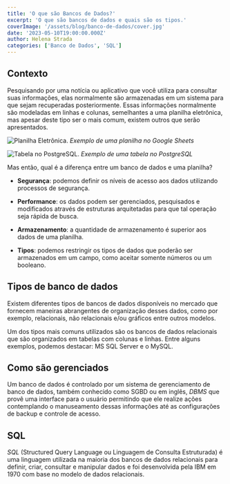 ```yaml
---
title: 'O que são Bancos de Dados?'
excerpt: 'O que são bancos de dados e quais são os tipos.'
coverImage: '/assets/blog/banco-de-dados/cover.jpg'
date: '2023-05-10T19:00:00.000Z'
author: Helena Strada
categories: ['Banco de Dados', 'SQL']
---
```


## Contexto

Pesquisando por uma notícia ou aplicativo que você utiliza para consultar suas informações, elas normalmente são armazenadas em um sistema para que sejam recuperadas posteriormente. Essas informações normalmente são modeladas em linhas e colunas, semelhantes a uma planilha eletrônica, mas apesar deste tipo ser o mais comum, existem outros que serão apresentados.

![Planilha Eletrônica.](/assets/blog/banco-de-dados/google-sheets.png)
*Exemplo de uma planilha no Google Sheets*

![Tabela no PostgreSQL.](/assets/blog/banco-de-dados/postgresql-tabela.png)
*Exemplo de uma tabela no PostgreSQL*

Mas então, qual é a diferença entre um banco de dados e uma planilha?

- **Segurança**: podemos definir os níveis de acesso aos dados utilizando processos de segurança.

- **Performance**: os dados podem ser gerenciados, pesquisados e modificados através de estruturas arquitetadas para que tal operação seja rápida de busca.

- **Armazenamento**: a quantidade de armazenamento é superior aos dados de uma planilha.

- **Tipos**: podemos restringir os tipos de dados que poderão ser armazenados em um campo, como aceitar somente números ou um booleano.

## Tipos de banco de dados

Existem diferentes tipos de bancos de dados disponíveis no mercado que fornecem maneiras abrangentes de organização desses dados, como por exemplo, relacionais, não relacionais e/ou gráficos entre outros modelos.

Um dos tipos mais comuns utilizados são os bancos de dados relacionais que são organizados em tabelas com colunas e linhas. Entre alguns exemplos, podemos destacar: MS SQL Server e o MySQL.

## Como são gerenciados

Um banco de dados é controlado por um sistema de gerenciamento de banco de dados, também conhecido como SGBD ou em inglês, *DBMS* que provê uma interface para o usuário permitindo que ele realize ações contemplando o manuseamento dessas informações até as configurações de backup e controle de acesso.

## SQL

*SQL* (Structured Query Language ou Linguagem de Consulta Estruturada) é uma linguagem utilizada na maioria dos bancos de dados relacionais para definir, criar, consultar e manipular dados e foi desenvolvida pela IBM em 1970 com base no modelo de dados relacionais.
